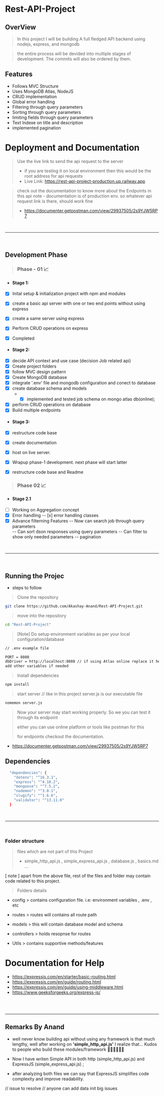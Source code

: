 # Rest-API-Project

## OverView

> In this project I will be building A full fledged API backend using nodejs, express, and mongodb

> the entire process will be devided into multiple stages of development. The commits will also be ordered by them.

## Features
- Follows MVC Structure
- Uses MongoDB Atlas, NodeJS
- CRUD implementation
- Global error handling
- Filtering through query parameters
- Sorting through query parameters
- limiting fields through query parameters
- Text Indexe on title and description
- implemented pagination


# Deployment and Documentation

> Use the live link to send the api request to the server
> - if you are testing it on local environment then this would be the root address for api requests
> - Live Link: https://rest-api-project-production.up.railway.app

> check out the documentation to know more about the Endpoints in this api
> note - documentation is of production env. so whatever api request link is there, should work fine
> - https://documenter.getpostman.com/view/29937505/2s9YJW5RP7 


<br/>
<hr/>
<br/>

## Development Phase
> ### Phase - 01 📈

- #### Stage 1:
- [X] Inital setup & initialization project with npm and modules 
- [X] create a basic api server with one or two end points without using express
- [x] create a same server using express
- [x] Perform CRUD operations on express

- [x] Completed 

- #### Stage 2: 
- [x] decide API context and use case (decision Job related api)
- [X] Create project folders
- [x] follow MVC design pattern
- [x] Create MongoDB database
- [x] integrate '.env' file and mongodb configuration and conect to database
- [x] create database schema and models
  - - [x] implemented and tested job schema on mongo atlas db(online);
- [x] perform CRUD operations on database
- [x] Build multiple endpoints 

- #### Stage 3:
- [x] restructure code base
- [x] create documentation
- [x] host on live server.
- [x] Wrapup phase-1 development. next phase will start latter

- [x] restructure code base and Readme

> ### Phase 02 📈

- #### Stage 2.1
- [ ] Working on Aggregation concept
- [x] Error handling 
-- [x] error handling classes
- [x] Advance filterning Features
  -- Now can search job through query parameters  
  -- Can sort dson responses using query parameters
  -- Can filter to show only needed parameters
  -- pagination 

<br/>
<hr/>
<br/>

## Running the Projec

- steps to follow

> Clone the repository

```bash
git clone https://github.com/Akashay-Anand/Rest-API-Project.git
```

> move into the repository
```bash
cd "Rest-API-Project"
```

> [Note] Do setup environment variables as per your local configuration/database
```bash
// .env example file

PORT = 8080
dbDriver = http://localhost:8080 // if using Atlas online replace it here
add other variables if needed
``` 

> Install dependencies
```bash
npm install
```

> start server // like in this project server.js is our executable file
```bash
nomemon server.js
```

> Now your server may start working properly. So we you can test it through its endpoint
>
> either you can use online platform or tools like postman for this 
>
> for endpoints checkout the documentation.
- https://documenter.getpostman.com/view/29937505/2s9YJW5RP7 

## Dependencies

```bash
  "dependencies": {
    "dotenv": "^16.3.1",
    "express": "^4.18.2",
    "mongoose": "^7.5.2",
    "nodemon": "^3.0.1",
    "slugify": "^1.6.6",
    "validator": "^13.11.0"
  }
```

<br/>
<hr/>
<br/>


### Folder structure

> files which are not part of this Project
> - simple_http_api.js , simple_express_api.js , database.js , basics.md ...

[ note ] apart from the above file, rest of the files and folder may contain code related to this project.

> Folders details

- config > contains configuration file. i.e: environment variables , .env , etc

- routes > routes will contains all route path 

- models > this will contain database model and schema

- controllers > holds resopnse for routes

- Utils > contains supportive methods/features 

# Documentation for Help

- https://expressjs.com/en/starter/basic-routing.html
- https://expressjs.com/en/guide/routing.html
- https://expressjs.com/en/guide/using-middleware.html
- https://www.geeksforgeeks.org/express-js/

<br/>
<br/>
<hr/>

## Remarks By Anand

- well never know building api without using any framework is that much lengthy, well after working on **'simple_http_api.js'** I realize that... Kudos to people who build these modules/framework 🧑🏻‍💻✌🏻🤖

- Now I have writen Simple API in both http (simple_http_api.js) and ExpressJS (simple_express_api.js) ;
- after analyzing both files we can say that ExpressJS simplifies code complexity and improve readability.


// issue to resolve
// anyone can add data init big issues